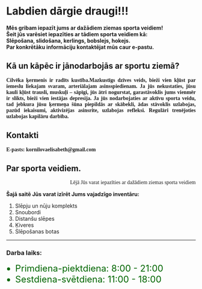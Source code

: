 <html>
  <head>
<title>Ziemas sporta veidi!</title>
</head>
<h1>Labdien dārgie draugi!!!</h1>
<b>Mēs gribam iepazīt jums ar dažādiem ziemas sporta veidiem!<br>Šeit jūs varēsiet iepazīties ar tādiem sporta veidiem kā:<br>Slēpošana, slidošana, kerlings, bobslejs, hokejs.<br>Par konkrētāku informāciju kontaktējat mūs caur e-pastu.</b>
<h2>Kā un kāpēc ir jānodarbojās ar sportu ziemā?</h2>
<p align="justify"><font face="Times New Roman"><b>Cilvēka ķermenis ir radīts kustība.Mazkustīgs dzīves veids, bieži vien kļūst par iemeslu liekajam svaram, arteriālajam asinsspiedienam. Ja jūs nekustaties, jūsu kauli kļūst trausli, muskuļi – sāpīgi, jūs ātri nogurstat, garastāvoklis jums vienmēr ir slikts, bieži vien iestājas depresija. Ja jūs nodarbojaties ar aktīvu sporta veidu, tad jebkura jūsu ķermeņa šūna piepildās ar skābekli, ādas stāvoklis uzlabojas, pazūd iekaisumi, aktivizējas asinsrite, uzlabojas refleksi. Regulāri trenējoties uzlabojas kapilāru darbība.</b></font></p>
<h2><font>Kontakti</font></h2>
<p><font face="Times New Roman"><b>E-pasts: kornilovaelisabeth@gmail.com</b></font></p>
<hr" widht="250" size="10" color="#660033">
<h2><font>Par sporta veidiem.</font></h2>
<p align="right"><font face="Times New Roman">Lējā Jūs varat iepazīties ar dažādiem ziemas sporta veidiem</font></p>

<p><b>Šajā saitē Jūs varat izīrēt Jums vajadzīgo inventāru:</b></p>
<ol>
<li>Slēpju un nūju komplekts</li>
<li>Snoubordi</li>
<li>Distanšu slēpes</li>
<li>Ķiveres</li>
<li>Slēpošanas botas</li>
</ol>
<hr widht="200" size="10" color="#cc66cc">
<h3><font>Darba laiks:</font></h3>
<ul><font size="5" color="#006600">
<li>Primdiena-piektdiena: 8:00 - 21:00</li>
<li>Sestdiena-svētdiena: 11:00 - 18:00</li>
</font>
</ul>
<hrwidht="250" size="10" color="#cc66cc">
</html>
